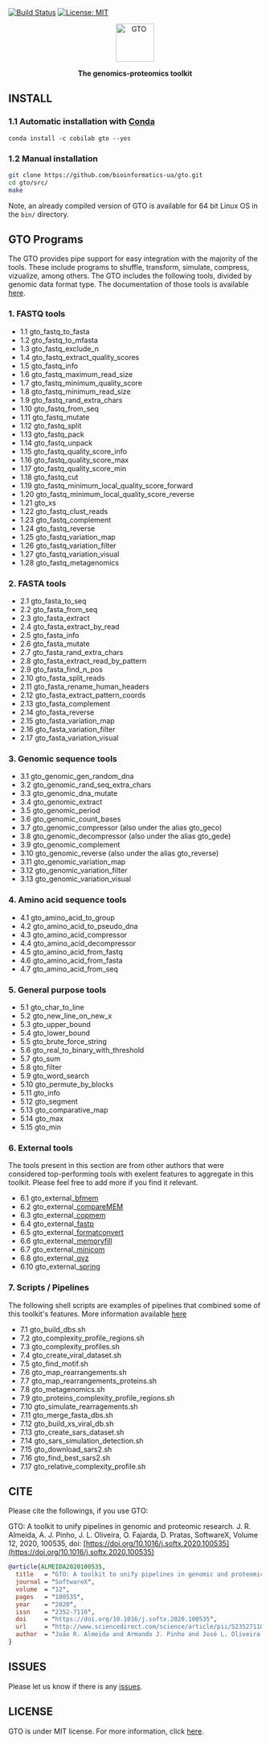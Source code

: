 [![Build Status](https://travis-ci.org/cobilab/gto.svg?branch=master)](https://travis-ci.org/cobilab/gto)
[![License: MIT](https://img.shields.io/github/license/mashape/apistatus.svg)](LICENSE)

<p align="center"><img src="imgs/logo.png"
alt="GTO" height="76" border="0" /></p>

<p align="center"><b>The genomics-proteomics toolkit</b></p>

## INSTALL

### 1.1 Automatic installation with [Conda](https://conda.io/miniconda) ###

```
conda install -c cobilab gto --yes
```

### 1.2 Manual installation ###

```bash
git clone https://github.com/bioinformatics-ua/gto.git
cd gto/src/
make
```
Note, an already compiled version of GTO is available for 64 bit Linux OS in
the `bin/` directory.

## GTO Programs

The GTO provides pipe support for easy integration with the majority of the tools. These include programs to shuffle, transform, simulate, compress, vizualize, among others. The GTO includes the following tools, divided by genomic data format type. The documentation of those tools is available 
[here](https://github.com/cobilab/gto/blob/master/manual/manual.pdf).

### 1. FASTQ tools


- 1.1 gto_fastq_to_fasta
- 1.2 gto_fastq_to_mfasta
- 1.3 gto_fastq_exclude_n
- 1.4 gto_fastq_extract_quality_scores
- 1.5 gto_fastq_info
- 1.6 gto_fastq_maximum_read_size
- 1.7 gto_fastq_minimum_quality_score
- 1.8 gto_fastq_minimum_read_size
- 1.9 gto_fastq_rand_extra_chars
- 1.10 gto_fastq_from_seq
- 1.11 gto_fastq_mutate
- 1.12 gto_fastq_split
- 1.13 gto_fastq_pack
- 1.14 gto_fastq_unpack
- 1.15 gto_fastq_quality_score_info
- 1.16 gto_fastq_quality_score_max
- 1.17 gto_fastq_quality_score_min
- 1.18 gto_fastq_cut
- 1.19 gto_fastq_minimum_local_quality_score_forward
- 1.20 gto_fastq_minimum_local_quality_score_reverse
- 1.21 gto_xs
- 1.22 gto_fastq_clust_reads
- 1.23 gto_fastq_complement
- 1.24 gto_fastq_reverse
- 1.25 gto_fastq_variation_map
- 1.26 gto_fastq_variation_filter
- 1.27 gto_fastq_variation_visual
- 1.28 gto_fastq_metagenomics


### 2. FASTA tools


- 2.1 gto_fasta_to_seq
- 2.2 gto_fasta_from_seq
- 2.3 gto_fasta_extract
- 2.4 gto_fasta_extract_by_read
- 2.5 gto_fasta_info
- 2.6 gto_fasta_mutate
- 2.7 gto_fasta_rand_extra_chars
- 2.8 gto_fasta_extract_read_by_pattern
- 2.9 gto_fasta_find_n_pos
- 2.10 gto_fasta_split_reads
- 2.11 gto_fasta_rename_human_headers
- 2.12 gto_fasta_extract_pattern_coords
- 2.13 gto_fasta_complement
- 2.14 gto_fasta_reverse
- 2.15 gto_fasta_variation_map
- 2.16 gto_fasta_variation_filter
- 2.17 gto_fasta_variation_visual


### 3. Genomic sequence tools


- 3.1 gto_genomic_gen_random_dna
- 3.2 gto_genomic_rand_seq_extra_chars
- 3.3 gto_genomic_dna_mutate
- 3.4 gto_genomic_extract
- 3.5 gto_genomic_period
- 3.6 gto_genomic_count_bases
- 3.7 gto_genomic_compressor (also under the alias gto_geco)
- 3.8 gto_genomic_decompressor (also under the alias gto_gede)
- 3.9 gto_genomic_complement
- 3.10 gto_genomic_reverse (also under the alias gto_reverse)
- 3.11 gto_genomic_variation_map
- 3.12 gto_genomic_variation_filter
- 3.13 gto_genomic_variation_visual


### 4. Amino acid sequence tools


- 4.1 gto_amino_acid_to_group
- 4.2 gto_amino_acid_to_pseudo_dna
- 4.3 gto_amino_acid_compressor
- 4.4 gto_amino_acid_decompressor
- 4.5 gto_amino_acid_from_fastq
- 4.6 gto_amino_acid_from_fasta
- 4.7 gto_amino_acid_from_seq



### 5. General purpose tools


- 5.1 gto_char_to_line
- 5.2 gto_new_line_on_new_x
- 5.3 gto_upper_bound
- 5.4 gto_lower_bound
- 5.5 gto_brute_force_string
- 5.6 gto_real_to_binary_with_threshold
- 5.7 gto_sum
- 5.8 gto_filter
- 5.9 gto_word_search
- 5.10 gto_permute_by_blocks
- 5.11 gto_info
- 5.12 gto_segment
- 5.13 gto_comparative_map
- 5.14 gto_max
- 5.15 gto_min


### 6. External tools

The tools present in this section are from other authors that were considered top-performing tools with exelent features to aggregate in this toolkit. Please feel free to add more if you find it relevant.

- 6.1 gto_external_[bfmem](https://github.com/yuansliu/bfMEM)
- 6.2 gto_external_[compareMEM](https://github.com/yuansliu/bfMEM)
- 6.3 gto_external_[copmem](https://github.com/wbieniec/copmem)
- 6.4 gto_external_[fastp](https://github.com/OpenGene/fastp)
- 6.5 gto_external_[formatconvert](https://github.com/yuansliu/bfMEM)
- 6.6 gto_external_[memoryfill](https://github.com/wbieniec/copmem)
- 6.7 gto_external_[minicom](https://github.com/yuansliu/minicom)
- 6.8 gto_external_[qvz](https://github.com/mikelhernaez/qvz)
- 6.10 gto_external_[spring](https://github.com/shubhamchandak94/Spring)


### 7. Scripts / Pipelines

The following shell scripts are examples of pipelines that combined some of this toolkit's features. More information available [here](https://github.com/cobilab/gto/tree/master/pipelines)

- 7.1 gto_build_dbs.sh
- 7.2 gto_complexity_profile_regions.sh
- 7.3 gto_complexity_profiles.sh
- 7.4 gto_create_viral_dataset.sh
- 7.5 gto_find_motif.sh
- 7.6 gto_map_rearrangements.sh
- 7.7 gto_map_rearrangements_proteins.sh
- 7.8 gto_metagenomics.sh
- 7.9 gto_proteins_complexity_profile_regions.sh
- 7.10 gto_simulate_rearragements.sh
- 7.11 gto_merge_fasta_dbs.sh
- 7.12 gto_build_xs_viral_db.sh
- 7.13 gto_create_sars_dataset.sh
- 7.14 gto_sars_simulation_detection.sh
- 7.15 gto_download_sars2.sh
- 7.16 gto_find_best_sars2.sh
- 7.17 gto_relative_complexity_profile.sh


## CITE
Please cite the followings, if you use GTO:

GTO: A toolkit to unify pipelines in genomic and proteomic research.  J. R. Almeida, A. J. Pinho, J. L. Oliveira, O. Fajarda, D. Pratas, SoftwareX, Volume 12, 2020, 100535, doi: [https://doi.org/10.1016/j.softx.2020.100535](https://doi.org/10.1016/j.softx.2020.100535)

```bib
@article{ALMEIDA2020100535,
  title   = "GTO: A toolkit to unify pipelines in genomic and proteomic research",
  journal = "SoftwareX",
  volume  = "12",
  pages   = "100535",
  year    = "2020",
  issn    = "2352-7110",
  doi     = "https://doi.org/10.1016/j.softx.2020.100535",
  url     = "http://www.sciencedirect.com/science/article/pii/S2352711020301473",
  author  = "João R. Almeida and Armando J. Pinho and José L. Oliveira and Olga Fajarda and Diogo Pratas"
}
```

## ISSUES
Please let us know if there is any
[issues](https://github.com/bioinformatics-ua/gto/issues).

## LICENSE
GTO is under MIT license. For more information, click
[here](https://opensource.org/licenses/MIT).

